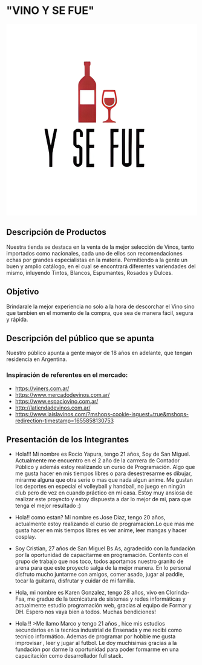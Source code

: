 # "VINO Y SE FUE"

![](/wireframes/ElementosOpcionales/Logo.png)


## Descripción de Productos
Nuestra tienda se destaca en la venta de la mejor selección de Vinos, tanto importados como nacionales, cada uno de ellos son recomendaciones echas por grandes especialistas en la materia. Permitiendo a la gente un buen y amplio catálogo, en el cual se encontrará diferentes variendades del mismo, inluyendo Tintos, Blancos, Espumantes, Rosados y Dulces. 


## Objetivo 
Brindarale la mejor experiencia no solo a la hora de descorchar el Vino sino que tambien en el momento de la compra, que sea de manera fácil, segura y rápida. 


## Descripción del público que se apunta
Nuestro público apunta a gente mayor de 18 años en adelante, que tengan residencia en Argentina. 


### **Inspiración de referentes en el mercado:**
* https://viners.com.ar/
* https://www.mercadodevinos.com.ar/
* https://www.espaciovino.com.ar/
* http://latiendadevinos.com.ar/
* https://www.laislavinos.com/?mshops-cookie-isguest=true&mshops-redirection-timestamp=1655858130753


## Presentación de los Integrantes
* Hola!!! Mi nombre es Rocio Yapura, tengo 21 años, Soy de San Miguel. Actualmente me encuentro en el 2 año de la carrrera de Contador Público y además estoy realizando un curso de Programación. Algo que me gusta hacer en mis tiempos libres o para desestresarme es dibujar, mirarme alguna que otra serie o mas que nada algun anime. Me gustan los deportes en especial el volleyball y handball, no juego en ningún club pero de vez en cuando práctico en mi casa. 
Estoy muy ansiosa de realizar este proyecto y estoy dispuesta a dar lo mejor de mi, para que tenga el mejor resultado :)  

* Hola!! como estan? Mi nombre es Jose Diaz, tengo 20 años, actualmente estoy realizando el curso de programacion.Lo que mas me gusta hacer en mis tiempos libres es ver anime, leer mangas y hacer cosplay.

* Soy Cristian, 27 años de San Miguel Bs As, agradecido con la fundación por la oportunidad de capacitarme en programación. Contento con el grupo de trabajo que nos toco, todos aportamos nuestro granito de arena para que este proyecto salga de la mejor manera. En lo personal disfruto mucho juntarme con amigos, comer asado, jugar al paddle, tocar la guitarra, disfrutar y cuidar de mi familia. 

* Hola, mi nombre es Karen Gonzalez, tengo 28 años, vivo en Clorinda-Fsa, me gradue de la tecnicatura de  sistemas y redes informáticas y actualmente estudio programación web, gracias al equipo de Formar y DH.
Espero nos vaya bien a todos. Muchas bendiciones!

* Hola !! >Me llamo Marco y tengo 21 años , hice mis estudios secundarios en la tecnica industrial de Ensenada y me recibi como tecnico informático. Ademas de programar por hobbie me gusta improvisar , leer y jugar al futbol. Le doy muchisimas gracias a la fundación por darme la oportunidad para poder formarme en una capacitación como desarrollador full stack.

